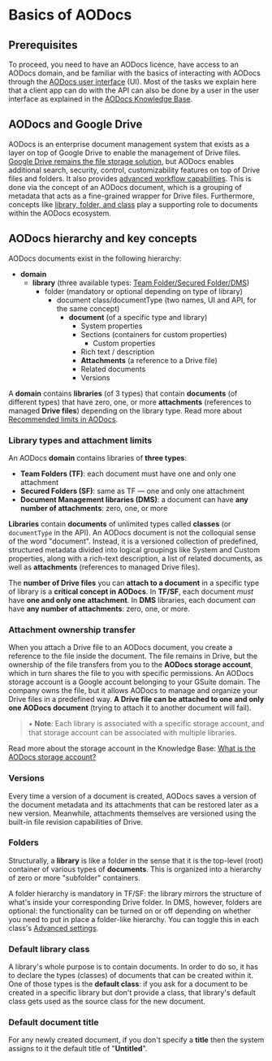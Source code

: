 # Basics of AODocs

## Prerequisites

To proceed, you need to have an AODocs licence, have access to an AODocs domain, and be familiar with the basics of interacting with AODocs through the [AODocs user interface](https://aodocs-staging.altirnao.com/) (UI). Most of the tasks we explain here that a client app can do with the API can also be done by a user in the user interface as explained in the [AODocs Knowledge Base](https://support.aodocs.com/hc/en-us).


## AODocs and Google Drive

AODocs is an enterprise document management system that exists as a layer on top of Google Drive to enable the management of Drive files. [Google Drive remains the file storage solution](https://support.aodocs.com/hc/en-us/articles/217739043-Switch-between-the-AODocs-interface-and-Google-Drive), but AODocs enables additional search, security, control, customizability features  on top of Drive files and folders. It also provides [advanced workflow capabilities](https://support.aodocs.com/hc/en-us/articles/205749346-What-are-workflows-). This is done via the concept of an AODocs document, which is a grouping of metadata that acts as a fine-grained wrapper for Drive files. Furthermore, concepts like [library, folder, and class](https://support.aodocs.com/hc/en-us/articles/115005405943-AODocs-basic-terms) play a supporting role to documents within the AODocs ecosystem.


## AODocs hierarchy and key concepts

AODocs documents exist in the following hierarchy:

*   **domain**
    *   **library** (three available types: [Team Folder/Secured Folder/DMS](https://support.aodocs.com/hc/en-us/articles/206115120))
        *   folder (mandatory or optional depending on type of library)
            *   document class/documentType (two names, UI and API, for the same concept)
                *   **document** (of a specific type and library)
                    *   System properties
                    *   Sections (containers for custom properties)
                        *   Custom properties
                    *   Rich text / description
                    *   **Attachments** (a reference to a Drive file)
                    *   Related documents
                    *   Versions

A **domain** contains **libraries** (of 3 types) that contain **documents** (of different types) that have zero, one, or more **attachments** (references to managed **Drive files**) depending on the library type. Read more about [Recommended limits in AODocs](https://support.aodocs.com/hc/en-us/articles/115005944243).


### Library types and attachment limits

An AODocs **domain** contains libraries of **three types**:



* **Team Folders (TF)**: each document must have one and only one attachment
* **Secured Folders (SF)**: same as TF — one and only one attachment
* **Document Management libraries (DMS)**: a document can have **any number of attachments**: zero, one, or more

**Libraries** contain **documents** of unlimited types called **classes** (or `documentType` in the API). An AODocs document is not the colloquial sense of the word "document". Instead, it is a versioned collection of predefined, structured metadata divided into logical groupings like System and Custom properties, along with a rich-text description, a list of related documents, as well as **attachments** (references to managed Drive files).

The **number of Drive files** you can **attach to a document** in a specific type of library is a **critical concept in AODocs**. In **TF/SF**, each document _must_ have **one and only one attachment**. In **DMS** libraries, each document _can_ have **any number of attachments**: zero, one, or more.


### Attachment ownership transfer

When you attach a Drive file to an AODocs document, you create a reference to the file inside the document. The file remains in Drive, but the ownership of the file transfers from you to the **AODocs storage account**, which in turn shares the file to you with specific permissions. An AODocs storage account is a Google account belonging to your GSuite domain. The company owns the file, but it allows AODocs to manage and organize your Drive files in a predefined way. **A Drive file can be attached to one and only one AODocs document** (trying to attach it to another document will fail).

> ⭑ **Note**: Each library is associated with a specific storage account, and that storage account can be associated with multiple libraries.

Read more about the storage account in the Knowledge Base: [What is the AODocs storage account?](https://support.aodocs.com/hc/en-us/articles/205648334-What-is-the-AODocs-storage-account-)


### Versions

Every time a version of a document is created, AODocs saves a version of the document metadata and its attachments that can be restored later as a new version. Meanwhile, attachments themselves are versioned using the built-in file revision capabilities of Drive.


### Folders

Structurally, a **library** is like a folder in the sense that it is the top-level (root) container of various types of **documents**. This is organized into a hierarchy of zero or more "subfolder" containers.

A folder hierarchy is mandatory in TF/SF: the library mirrors the structure of what's inside your corresponding Drive folder. In DMS, however, folders are optional: the functionality can be turned on or off depending on whether you need to put in place a folder-like hierarchy. You can toggle this in each class's [Advanced settings](https://support.aodocs.com/hc/en-us/articles/360030865991).


### Default library class

A library's whole purpose is to contain documents. In order to do so, it has to declare the types (classes) of documents that can be created within it. One of those types is the **default class**: if you ask for a document to be created in a specific library but don't provide a class, that library's default class gets used as the source class for the new document.


### Default document title

For any newly created document, if you don't specify a **title** then the system assigns to it the default title of "**Untitled**".

